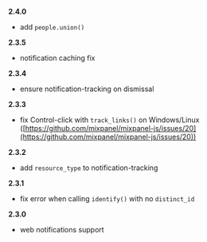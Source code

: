 **2.4.0**
- add `people.union()`

**2.3.5**
- notification caching fix

**2.3.4**
- ensure notification-tracking on dismissal

**2.3.3**
- fix Control-click with `track_links()` on Windows/Linux ([https://github.com/mixpanel/mixpanel-js/issues/20](https://github.com/mixpanel/mixpanel-js/issues/20))

**2.3.2**
- add `resource_type` to notification-tracking

**2.3.1**
- fix error when calling `identify()` with no `distinct_id`

**2.3.0**
- web notifications support
